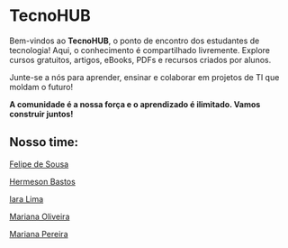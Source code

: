 # TecnoHUB

Bem-vindos ao **TecnoHUB**, o ponto de encontro dos estudantes de tecnologia!
Aqui, o conhecimento é compartilhado livremente.
Explore cursos gratuitos, artigos, eBooks, PDFs e recursos criados por alunos.

Junte-se a nós para aprender, ensinar e colaborar em projetos de TI que moldam o futuro!

**A comunidade é a nossa força e o aprendizado é ilimitado. Vamos construir juntos!**

## Nosso time:

[Felipe de Sousa](https://github.com/fixlipw)

[Hermeson Bastos](https://github.com/hermesonbastos)

[Iara Lima](https://github.com/iaraslima)

[Mariana Oliveira](https://github.com/MarianaOliveiraFelipe)

[Mariana Pereira](https://github.com/Mariana-Pereiraa)

